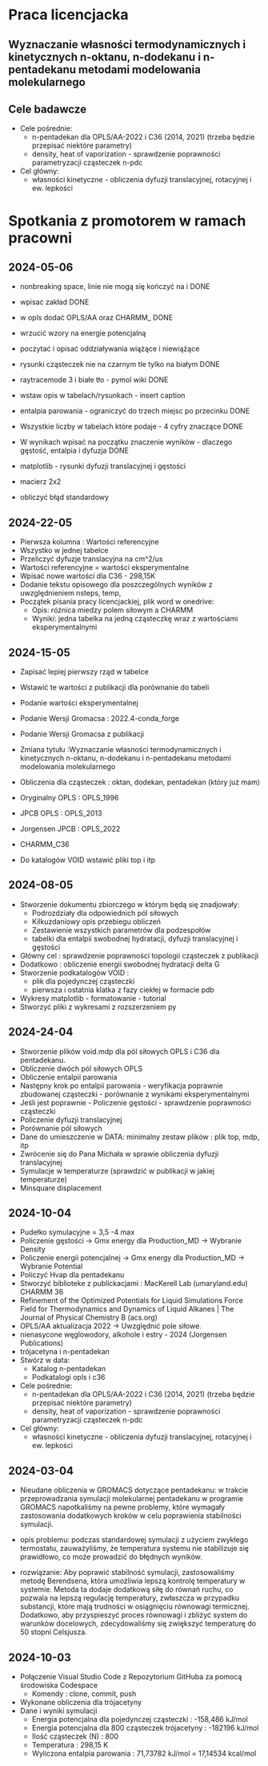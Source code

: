
# Praca licencjacka
## Wyznaczanie własności termodynamicznych i kinetycznych n-oktanu, n-dodekanu i n-pentadekanu metodami modelowania molekularnego
## Cele badawcze
* Cele pośrednie:
	* n-pentadekan dla OPLS/AA-2022 i C36 (2014, 2021) (trzeba będzie przepisać niektóre parametry)
	* density, heat of vaporization - sprawdzenie poprawności parametryzacji cząsteczek n-pdc
* Cel główny: 
	* własności kinetyczne - obliczenia dyfuzji translacyjnej, rotacyjnej i ew. lepkości
# Spotkania z promotorem w ramach pracowni
## 2024-05-06
- nonbreaking space, linie nie mogą się kończyć na i DONE
- wpisać zakład DONE
- w opls dodać OPLS/AA oraz CHARMM_ DONE
- wrzucić wzory na energie potencjalną 
- poczytać i opisać oddziaływania wiążące i niewiążące
- rysunki cząsteczek nie na czarnym tle tylko na białym DONE
- raytracemode 3 i białe tło - pymol wiki DONE
- wstaw opis w tabelach/rysunkach - insert caption 
- entalpia parowania - ograniczyć do trzech miejsc po przecinku DONE

- Wszystkie liczby w tabelach które podaje - 4 cyfry znaczące DONE

- W wynikach wpisać na początku znaczenie wyników - dlaczego gęstość, entalpia i dyfuzja DONE

- matplotlib - rysunki dyfuzji translacyjnej i gęstości 
- macierz 2x2

- obliczyć błąd standardowy

## 2024-22-05
- Pierwsza kolumna : Wartości referencyjne
- Wszystko w jednej tabelce 
- Przeliczyć dyfuzje translacyjna na cm^2/us
- Wartości referencyjne = wartości eksperymentalne
- Wpisać nowe wartości dla C36 - 298,15K
- Dodanie tekstu opisowego dla poszczególnych wyników z uwzględnieniem nsteps, temp, 
- Początek pisania pracy licencjackiej, plik word w onedrive:
	- Opis: różnica miedzy polem siłowym a CHARMM
	- Wyniki: jedna tabelka na jedną cząsteczkę wraz z wartościami eksperymentalnymi

## 2024-15-05
* Zapisać lepiej pierwszy rząd w tabelce
* Wstawić te wartości z publikacji dla porównanie do tabeli
* Podanie wartości eksperymentalnej
* Podanie Wersji Gromacsa : 2022.4-conda_forge
* Podanie Wersji Gromacsa z publikacji
* Zmiana tytułu :Wyznaczanie własności termodynamicznych i kinetycznych n-oktanu, n-dodekanu i n-pentadekanu metodami modelowania molekularnego
* Obliczenia dla cząsteczek : oktan, dodekan, pentadekan (który już mam)

* Oryginalny OPLS : OPLS_1996
* JPCB OPLS : OPLS_2013
* Jorgensen JPCB : OPLS_2022
* CHARMM_C36

* Do katalogów VOID wstawić pliki top i itp
## 2024-08-05
* Stworzenie dokumentu zbiorczego w którym będą się znadjowały:
	* Podrozdziały dla odpowiednich pól siłowych
   	* Kilkuzdaniowy opis przebiegu obliczeń
   	* Zestawienie wszystkich parametrów dla podzespołów
   	* tabelki dla entalpii swobodnej hydratacji, dyfuzji translacyjnej i gęstości
* Główny cel : sprawdzenie poprawności topologii cząsteczek z publikacji
* Dodatkowo : obliczenie energii swobodnej hydratacji delta G
* Stworzenie podkatalogów VOID :
	* plik dla pojedynczej cząsteczki
   	* pierwsza i ostatnia klatka z fazy ciekłej w formacie pdb
* Wykresy matplotlib - formatowanie - tutorial
* Stworzyć pliki z wykresami z rozszerzeniem py
  
## 2024-24-04
* Stworzenie plików void.mdp dla pól siłowych OPLS i C36 dla pentadekanu.
* Obliczenie dwóch pól siłowych OPLS
* Obliczenie entalpii parowania
* Następny krok po entalpii parowania - weryfikacja poprawnie zbudowanej cząsteczki - porównanie z wynikami eksperymentalnymi
* Jeśli jest poprawnie - Policzenie gęstości - sprawdzenie poprawności cząsteczki
* Policzenie dyfuzji translacyjnej
* Porównanie pól siłowych
* Dane do umieszczenie w DATA: minimalny zestaw plików : plik top, mdp, itp
* Zwrócenie się do Pana Michała w sprawie obliczenia dyfuzji translacyjnej
* Symulacje w temperaturze (sprawdzić w publikacji w jakiej temperaturze)
* Minsquare displacement

## 2024-10-04
* Pudełko symulacyjne = 3,5 -4 max
* Policzenie gęstości -> Gmx energy dla Production_MD -> Wybranie Density
* Policzenie energii potencjalnej -> Gmx energy dla Production_MD -> Wybranie Potential
* Policzyć Hvap dla pentadekanu
* Stworzyć biblioteke z publickacjami : MacKerell Lab (umaryland.edu)  CHARMM 36
* Refinement of the Optimized Potentials for Liquid Simulations Force Field for Thermodynamics and Dynamics of Liquid Alkanes | The Journal of Physical Chemistry B (acs.org)
* OPLS/AA aktualizacja 2022 -> Uwzględnić pole siłowe. 
* nienasycone węglowodory, alkohole i estry - 2024 (Jorgensen Publications)
* trójacetyna i n-pentadekan
* Stwórz w data: 
	* Katalog n-pentadekan
	* Podkatalogi opls i c36
* Cele pośrednie:
	* n-pentadekan dla OPLS/AA-2022 i C36 (2014, 2021) (trzeba będzie przepisać niektóre parametry)
	* density, heat of vaporization - sprawdzenie poprawności parametryzacji cząsteczek n-pdc
* Cel główny: 
	* własności kinetyczne - obliczenia dyfuzji translacyjnej, rotacyjnej i ew. lepkości

  
## 2024-03-04

 * Nieudane obliczenia w GROMACS dotyczące pentadekanu: w trakcie przeprowadzania symulacji molekularnej pentadekanu w programie GROMACS napotkaliśmy na pewne problemy, które wymagały zastosowania dodatkowych kroków w celu poprawienia stabilności symulacji.

* opis problemu: podczas standardowej symulacji z użyciem zwykłego termostatu, zauważyliśmy, że temperatura systemu nie stabilizuje się prawidłowo, co może prowadzić do błędnych wyników. 

* rozwiązanie: Aby poprawić stabilność symulacji, zastosowaliśmy metodę Berendsena, która umożliwia lepszą kontrolę temperatury w systemie. Metoda ta dodaje dodatkową siłę do równań ruchu, co pozwala na lepszą regulację temperatury, zwłaszcza w przypadku substancji, które mają trudności w osiągnięciu równowagi termicznej.
Dodatkowo, aby przyspieszyć proces równowagi i zbliżyć system do warunków docelowych, zdecydowaliśmy się zwiększyć temperaturę do 50 stopni Celsjusza. 

## 2024-10-03
* Połączenie Visual Studio Code z Repozytorium GitHuba za pomocą środowiska Codespace 
    * Komendy : clone, commit, push 
* Wykonane obliczenia dla trójacetyny 
* Dane i wyniki symulacji 
    * Energia potencjalna dla pojedynczej cząsteczki : -158,486 kJ/mol 
    * Energia potencjalna dla 800 cząsteczek trójacetyny : -182196 kJ/mol
    * Ilość cząsteczek (N) : 800
    * Temperatura : 298,15 K
    * Wyliczona entalpia parowania : 71,73782 kJ/mol = 17,14534 kcal/mol
    


